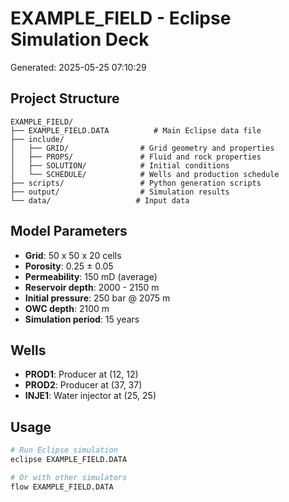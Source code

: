 # EXAMPLE_FIELD - Eclipse Simulation Deck

Generated: 2025-05-25 07:10:29

## Project Structure
```
EXAMPLE_FIELD/
├── EXAMPLE_FIELD.DATA          # Main Eclipse data file
├── include/
│   ├── GRID/                # Grid geometry and properties
│   ├── PROPS/               # Fluid and rock properties  
│   ├── SOLUTION/            # Initial conditions
│   └── SCHEDULE/            # Wells and production schedule
├── scripts/                 # Python generation scripts
├── output/                  # Simulation results
└── data/                   # Input data
```

## Model Parameters
- **Grid**: 50 x 50 x 20 cells
- **Porosity**: 0.25 ± 0.05
- **Permeability**: 150 mD (average)
- **Reservoir depth**: 2000 - 2150 m
- **Initial pressure**: 250 bar @ 2075 m
- **OWC depth**: 2100 m
- **Simulation period**: 15 years

## Wells
- **PROD1**: Producer at (12, 12)
- **PROD2**: Producer at (37, 37)  
- **INJE1**: Water injector at (25, 25)

## Usage
```bash
# Run Eclipse simulation
eclipse EXAMPLE_FIELD.DATA

# Or with other simulators
flow EXAMPLE_FIELD.DATA
```
